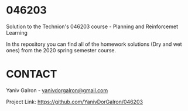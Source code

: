 # 046203
Solution to the Technion's 046203 course - Planning and Reinforcemet Learning

In ths repository you can find all of the homework solutions (Dry and wet ones) from the 2020 spring semester course.

# CONTACT
Yaniv Galron - yanivdorgalron@gmail.com

Project Link: https://github.com/YanivDorGalron/046203
